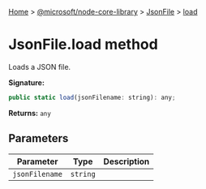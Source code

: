 [Home](./index) &gt; [@microsoft/node-core-library](node-core-library.md) &gt; [JsonFile](node-core-library.jsonfile.md) &gt; [load](node-core-library.jsonfile.load.md)

# JsonFile.load method

Loads a JSON file.

**Signature:**
```javascript
public static load(jsonFilename: string): any;
```
**Returns:** `any`

## Parameters

|  Parameter | Type | Description |
|  --- | --- | --- |
|  `jsonFilename` | `string` |  |

